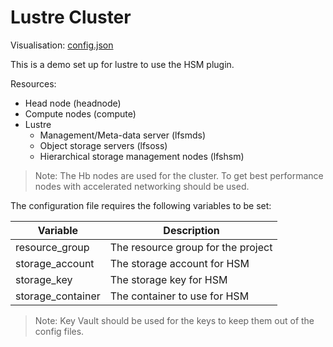# Lustre Cluster

Visualisation: [config.json](https://azurehpc.azureedge.net/?o=https://raw.githubusercontent.com/Azure/azurehpc/master/examples/lustre_demo/config.json)

This is a demo set up for lustre to use the HSM plugin.

Resources:

* Head node (headnode)
* Compute nodes (compute)
* Lustre
  * Management/Meta-data server (lfsmds)
  * Object storage servers (lfsoss)
  * Hierarchical storage management nodes (lfshsm)

> Note: The Hb nodes are used for the cluster.  To get best performance nodes with accelerated networking should be used.

The configuration file requires the following variables to be set:

| Variable                | Description                                  |
|-------------------------|----------------------------------------------|
| resource_group          | The resource group for the project           |
| storage_account         | The storage account for HSM                  |
| storage_key             | The storage key for HSM                      |
| storage_container       | The container to use for HSM                 |

> Note: Key Vault should be used for the keys to keep them out of the config files.
